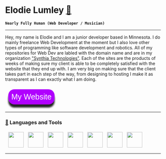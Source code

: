 # Elodie Lumley [🎸](https://emojipedia.org/guitar)

**`Nearly Fully Human (Web Developer / Musician)`**

<hr>

Hey, my name is Elodie and I am a junior developer based in Minnesota. I do mainly freelance Web Development at the moment but I also love other types of programming like software development and robotics. All of my repositories for Web Dev are labled with the domain name and are in my organization ["Synthia Technologies"](https://github.com/Synthia-Technologies). Each of the sites are the products of weeks of making sure my client is able to be completely satisfied with the website that they end up with. I am very big on making sure that the client takes part in each step of the way, from designing to hosting I make it as transparent as I can exactly what I am doing.

<div ><button href="synthia.tech" style="margin:10px;font-size:25px; border-radius:20px; background-color:#b000fe; color:white; border:none; box-shadow: 0px 10px 5px #252525;padding:10px;">My Website</button></div>

<hr>

### [🧰](https://emojipedia.org/toolbox) Languages and Tools

<div style="margin:5px">
<img src="https://cdn.jsdelivr.net/gh/devicons/devicon@latest/icons/javascript/javascript-original.svg" style="width:50px; margin:5px" />
<img src="https://cdn.jsdelivr.net/gh/devicons/devicon@latest/icons/html5/html5-original.svg" style="width:50px; margin:5px" />
<img src="https://cdn.jsdelivr.net/gh/devicons/devicon@latest/icons/css3/css3-original.svg" style="width:50px; margin:5px" />
<img src="https://cdn.jsdelivr.net/gh/devicons/devicon@latest/icons/react/react-original.svg" style="width:50px; margin:5px" />
<img src="https://cdn.jsdelivr.net/gh/devicons/devicon@latest/icons/cplusplus/cplusplus-original.svg" style="width:50px; margin:5px" />
<img src="https://cdn.jsdelivr.net/gh/devicons/devicon@latest/icons/python/python-original.svg" style="width:50px; margin:5px" />
<img src="https://cdn.jsdelivr.net/gh/devicons/devicon@latest/icons/git/git-original.svg" style="width:50px; margin:5px" />
</div>

<hr>
